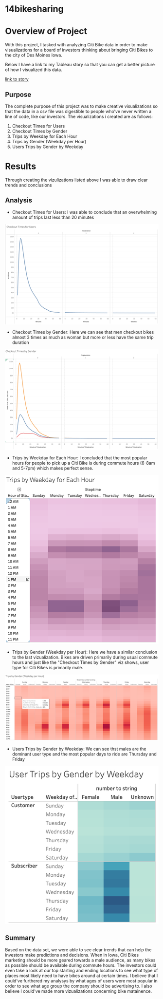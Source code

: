# 14bikesharing
# Overview of Project

With this project, I tasked with analyzing Citi Bike data in order to make visualizations for a board of investors thinking about bringing Citi Bikes to the city of Des Moines Iowa. 

Below I have a link to my Tableau story so that you can get a better picture of how I visualized this data.

[link to story](https://public.tableau.com/shared/2PKJ45GZD?:display_count=n&:origin=viz_share_link)

## Purpose
The complete purpose of this project was to make creative visualizations so that the data in a csv file was digestible to people who've never written a line of code, like our investors. The visualizations i created are as follows:

  1. Checkout Times for Users
  2. Checkout Times by Gender
  3. Trips by Weekday for Each Hour
  4. Trips by Gender (Weekday per Hour)
  5. Users Trips by Gender by Weekday

# Results
Through creating the vizulizations listed above I was able to draw clear trends and conclusions

## Analysis
- Checkout Times for Users: I was able to conclude that an overwhelming amount of trips last less than 20 minutes

![...](checkout_times_for_users.png)

- Checkout Times by Gender: Here we can see that men checkout bikes almost 3 times as much as woman but more or less have the same trip duration

![...](checkout_times_by_gender.png)

- Trips by Weekday for Each Hour: I concluded that the most popular hours for people to pick up a Citi Bike is during commute hours (6-8am and 5-7pm) which makes perfect sense.

![...](trips_by_weekday_for_each_hour.png)

- Trips by Gender (Weekday per Hour): Here we have a similar conclusion to the last vizualization. Bikes are driven primarily during usual commute hours and just like the "Checkout Times by Gender" viz shows, user type for Citi Bikes is primarily male.

![...](trips_by_gender.png)

- Users Trips by Gender by Weekday: We can see thst males are the dominant user type and the most popular days to ride are Thursday and Friday

![...](user_trips_by_gender_by_weekday.png)


## Summary

Based on the data set, we were able to see clear trends that can help the investors make predictions and decisions. When in Iowa, Citi Bikes marketing should be more geared towards a male audience, as many bikes as possible should be available during commute hours. The investors could even take a look at our top starting and ending locations to see what type of places most likely need to have bikes around at certain times. I believe that I could've furthered my analysys by what ages of users were most popular in order to see what age group the company should be advertising to. I also believe I could've made more vizualizations concerning bike matainence.
